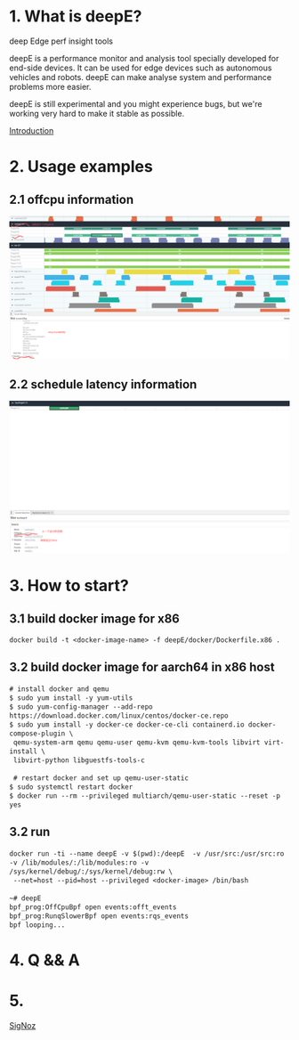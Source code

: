 # 1. What is deepE?

deep Edge perf insight tools

deepE is a performance monitor and analysis tool specially developed for end-side devices. It can be used for edge devices such as autonomous vehicles and robots. deepE can make analyse system and performance problems more easier.

deepE is still experimental and you might experience bugs, but we're working very hard to make it stable as possible.

[Introduction](https://blog.csdn.net/happyAnger6/article/details/139602370?spm=1001.2014.3001.5501)

# 2. Usage examples

## 2.1 offcpu information

![offcpu](https://github.com/happyAnger66/deepE/blob/main/deepE/images/offcputime.png)


## 2.2 schedule latency information

![schedule latency](https://github.com/happyAnger66/deepE/blob/main/deepE/images/runqslower.png)

# 3. How to start?

## 3.1 build docker image for x86

```shell
docker build -t <docker-image-name> -f deepE/docker/Dockerfile.x86 .
```

## 3.2 build docker image for aarch64 in x86 host

```shell
# install docker and qemu
$ sudo yum install -y yum-utils
$ sudo yum-config-manager --add-repo https://download.docker.com/linux/centos/docker-ce.repo 
$ sudo yum install -y docker-ce docker-ce-cli containerd.io docker-compose-plugin \
 qemu-system-arm qemu qemu-user qemu-kvm qemu-kvm-tools libvirt virt-install \
 libvirt-python libguestfs-tools-c

 # restart docker and set up qemu-user-static
$ sudo systemctl restart docker
$ docker run --rm --privileged multiarch/qemu-user-static --reset -p yes

```

## 3.2 run

```shell
docker run -ti --name deepE -v $(pwd):/deepE  -v /usr/src:/usr/src:ro  -v /lib/modules/:/lib/modules:ro -v /sys/kernel/debug/:/sys/kernel/debug:rw \
 --net=host --pid=host --privileged <docker-image> /bin/bash

~# deepE
bpf_prog:OffCpuBpf open events:offt_events
bpf_prog:RunqSlowerBpf open events:rqs_events
bpf looping...
```


# 4. Q && A

# 5.

[SigNoz](https://github.com/SigNoz)